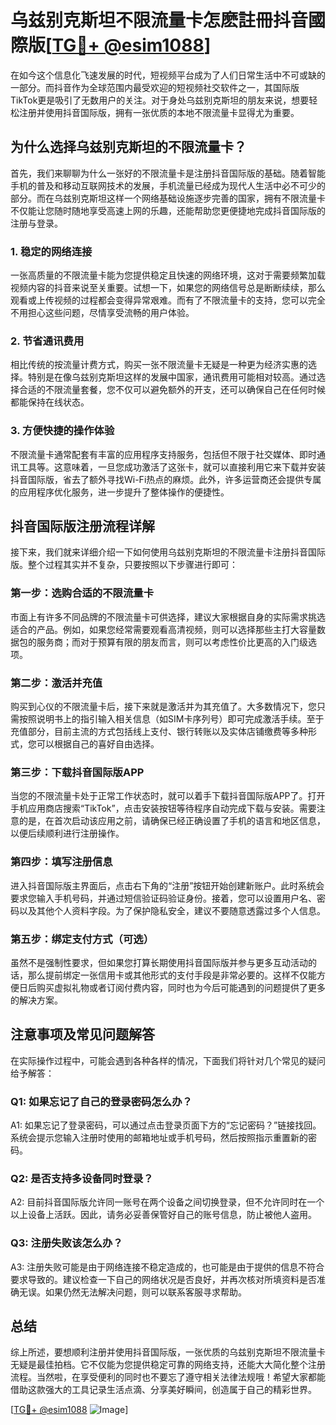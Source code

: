# 乌兹别克斯坦不限流量卡怎麽註冊抖音國際版[[TG💪+ @esim1088](https://t.me/s/esim1088)]

在如今这个信息化飞速发展的时代，短视频平台成为了人们日常生活中不可或缺的一部分。而抖音作为全球范围内最受欢迎的短视频社交软件之一，其国际版TikTok更是吸引了无数用户的关注。对于身处乌兹别克斯坦的朋友来说，想要轻松注册并使用抖音国际版，拥有一张优质的本地不限流量卡显得尤为重要。

## 为什么选择乌兹别克斯坦的不限流量卡？

首先，我们来聊聊为什么一张好的不限流量卡是注册抖音国际版的基础。随着智能手机的普及和移动互联网技术的发展，手机流量已经成为现代人生活中必不可少的部分。而在乌兹别克斯坦这样一个网络基础设施逐步完善的国家，拥有不限流量卡不仅能让您随时随地享受高速上网的乐趣，还能帮助您更便捷地完成抖音国际版的注册与登录。

### 1. **稳定的网络连接**

一张高质量的不限流量卡能为您提供稳定且快速的网络环境，这对于需要频繁加载视频内容的抖音来说至关重要。试想一下，如果您的网络信号总是断断续续，那么观看或上传视频的过程都会变得异常艰难。而有了不限流量卡的支持，您可以完全不用担心这些问题，尽情享受流畅的用户体验。

### 2. **节省通讯费用**

相比传统的按流量计费方式，购买一张不限流量卡无疑是一种更为经济实惠的选择。特别是在像乌兹别克斯坦这样的发展中国家，通讯费用可能相对较高。通过选择合适的不限流量套餐，您不仅可以避免额外的开支，还可以确保自己在任何时候都能保持在线状态。

### 3. **方便快捷的操作体验**

不限流量卡通常配套有丰富的应用程序支持服务，包括但不限于社交媒体、即时通讯工具等。这意味着，一旦您成功激活了这张卡，就可以直接利用它来下载并安装抖音国际版，省去了额外寻找Wi-Fi热点的麻烦。此外，许多运营商还会提供专属的应用程序优化服务，进一步提升了整体操作的便捷性。

## 抖音国际版注册流程详解

接下来，我们就来详细介绍一下如何使用乌兹别克斯坦的不限流量卡注册抖音国际版。整个过程其实并不复杂，只要按照以下步骤进行即可：

### 第一步：选购合适的不限流量卡

市面上有许多不同品牌的不限流量卡可供选择，建议大家根据自身的实际需求挑选适合的产品。例如，如果您经常需要观看高清视频，则可以选择那些主打大容量数据包的服务商；而对于预算有限的朋友而言，则可以考虑性价比更高的入门级选项。

### 第二步：激活并充值

购买到心仪的不限流量卡后，接下来就是激活并为其充值了。大多数情况下，您只需按照说明书上的指引输入相关信息（如SIM卡序列号）即可完成激活手续。至于充值部分，目前主流的方式包括线上支付、银行转账以及实体店铺缴费等多种形式，您可以根据自己的喜好自由选择。

### 第三步：下载抖音国际版APP

当您的不限流量卡处于正常工作状态时，就可以着手下载抖音国际版APP了。打开手机应用商店搜索“TikTok”，点击安装按钮等待程序自动完成下载与安装。需要注意的是，在首次启动该应用之前，请确保已经正确设置了手机的语言和地区信息，以便后续顺利进行注册操作。

### 第四步：填写注册信息

进入抖音国际版主界面后，点击右下角的“注册”按钮开始创建新账户。此时系统会要求您输入手机号码，并通过短信验证码验证身份。接着，您可以设置用户名、密码以及其他个人资料字段。为了保护隐私安全，建议不要随意透露过多个人信息。

### 第五步：绑定支付方式（可选）

虽然不是强制性要求，但如果您打算长期使用抖音国际版并参与更多互动活动的话，那么提前绑定一张信用卡或其他形式的支付手段是非常必要的。这样不仅能方便日后购买虚拟礼物或者订阅付费内容，同时也为今后可能遇到的问题提供了更多的解决方案。

## 注意事项及常见问题解答

在实际操作过程中，可能会遇到各种各样的情况，下面我们将针对几个常见的疑问给予解答：

### Q1: 如果忘记了自己的登录密码怎么办？
A1: 如果忘记了登录密码，可以通过点击登录页面下方的“忘记密码？”链接找回。系统会提示您输入注册时使用的邮箱地址或手机号码，然后按照指示重置新的密码。

### Q2: 是否支持多设备同时登录？
A2: 目前抖音国际版允许同一账号在两个设备之间切换登录，但不允许同时在一个以上设备上活跃。因此，请务必妥善保管好自己的账号信息，防止被他人盗用。

### Q3: 注册失败该怎么办？
A3: 注册失败可能是由于网络连接不稳定造成的，也可能是由于提供的信息不符合要求导致的。建议检查一下自己的网络状况是否良好，并再次核对所填资料是否准确无误。如果仍然无法解决问题，则可以联系客服寻求帮助。

## 总结

综上所述，要想顺利注册并使用抖音国际版，一张优质的乌兹别克斯坦不限流量卡无疑是最佳拍档。它不仅能为您提供稳定可靠的网络支持，还能大大简化整个注册流程。当然啦，在享受便利的同时也不要忘了遵守相关法律法规哦！希望大家都能借助这款强大的工具记录生活点滴、分享美好瞬间，创造属于自己的精彩世界。

[[TG💪+ @esim1088](https://t.me/s/esim1088) ![Image](https://i.postimg.cc/4NQfJmqS/Snipaste-2025-05-13-00-14-12.png)]